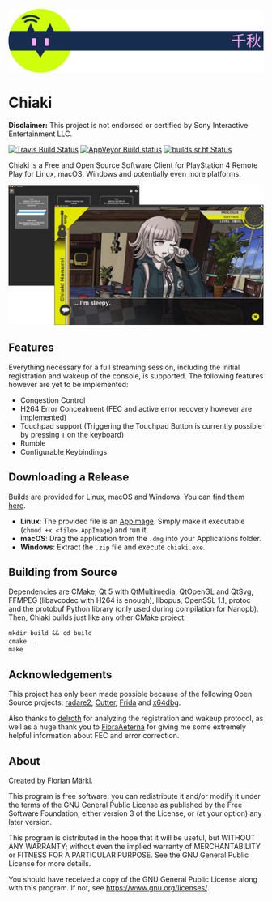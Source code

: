 
![Chiaki Logo](assets/chiaki_wide.png)

# Chiaki

**Disclaimer:** This project is not endorsed or certified by Sony Interactive Entertainment LLC.

[![Travis Build Status](https://travis-ci.com/thestr4ng3r/chiaki.svg?branch=master)](https://travis-ci.com/thestr4ng3r/chiaki) [![AppVeyor Build status](https://ci.appveyor.com/api/projects/status/dnj9cmx5mmaaawer?svg=true)](https://ci.appveyor.com/project/thestr4ng3r/chiaki) [![builds.sr.ht Status](https://builds.sr.ht/~thestr4ng3r/chiaki.svg)](https://builds.sr.ht/~thestr4ng3r/chiaki?)

Chiaki is a Free and Open Source Software Client for PlayStation 4 Remote Play
for Linux, macOS, Windows and potentially even more platforms.

![Screenshot](assets/screenshot.png)

## Features

Everything necessary for a full streaming session, including the initial
registration and wakeup of the console, is supported.
The following features however are yet to be implemented:
* Congestion Control
* H264 Error Concealment (FEC and active error recovery however are implemented)
* Touchpad support (Triggering the Touchpad Button is currently possible by pressing `T` on the keyboard)
* Rumble
* Configurable Keybindings

## Downloading a Release

Builds are provided for Linux, macOS and Windows. You can find them [here](https://github.com/thestr4ng3r/chiaki/releases).

* **Linux**: The provided file is an [AppImage](https://appimage.org/). Simply make it executable (`chmod +x <file>.AppImage`) and run it.
* **macOS**: Drag the application from the `.dmg` into your Applications folder.
* **Windows**: Extract the `.zip` file and execute `chiaki.exe`.

## Building from Source

Dependencies are CMake, Qt 5 with QtMultimedia, QtOpenGL and QtSvg, FFMPEG (libavcodec with H264 is enough), libopus, OpenSSL 1.1,
protoc and the protobuf Python library (only used during compilation for Nanopb).
Then, Chiaki builds just like any other CMake project:
```
mkdir build && cd build
cmake ..
make
```

## Acknowledgements

This project has only been made possible because of the following Open Source projects:
[radare2](https://github.com/radare/radare2),
[Cutter](https://cutter.re/),
[Frida](https://www.frida.re/) and
[x64dbg](https://x64dbg.com/).

Also thanks to [delroth](https://github.com/delroth) for analyzing the registration and wakeup protocol,
as well as a huge thank you to [FioraAeterna](https://github.com/FioraAeterna) for giving me some
extremely helpful information about FEC and error correction.

## About

Created by Florian Märkl.

This program is free software: you can redistribute it and/or modify
it under the terms of the GNU General Public License as published by
the Free Software Foundation, either version 3 of the License, or
(at your option) any later version.

This program is distributed in the hope that it will be useful,
but WITHOUT ANY WARRANTY; without even the implied warranty of
MERCHANTABILITY or FITNESS FOR A PARTICULAR PURPOSE.  See the
GNU General Public License for more details.

You should have received a copy of the GNU General Public License
along with this program.  If not, see <https://www.gnu.org/licenses/>.